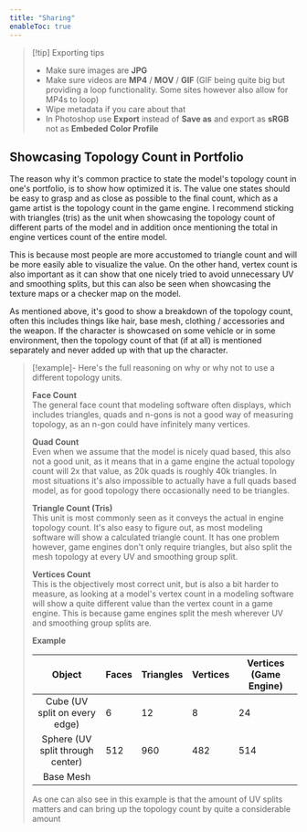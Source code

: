 ```yaml
---
title: "Sharing"
enableToc: true
---
```


>[!tip] Exporting tips
>
>- Make sure images are **JPG**
>- Make sure videos are **MP4** / **MOV** / **GIF** (GIF being quite big but providing a loop functionality. Some sites however also allow for MP4s to loop)
>- Wipe metadata if you care about that
>- In Photoshop use **Export** instead of **Save as** and export as **sRGB** not as **Embeded Color Profile**

## Showcasing Topology Count in Portfolio
The reason why it's common practice to state the model's topology count in one's portfolio, is to show how optimized it is. The value one states should be easy to grasp and as close as possible to the final count, which as a game artist is the topology count in the game engine. I recommend sticking with triangles (tris) as the unit when showcasing the topology count of different parts of the model and in addition once mentioning the total in engine vertices count of the entire model.

This is because most people are more accustomed to triangle count and will be more easily able to visualize the value. On the other hand, vertex count is also important as it can show that one nicely tried to avoid unnecessary UV and smoothing splits, but this can also be seen when showcasing the texture maps or a checker map on the model.

As mentioned above, it's good to show a breakdown of the topology count, often this includes things like hair, base mesh, clothing / accessories and the weapon. If the character is showcased on some vehicle or in some environment, then the topology count of that (if at all) is mentioned separately and never added up with that up the character.

>[!example]- Here's the full reasoning on why or why not to use a different topology units.
>
>**Face Count**<br>
>The general face count that modeling software often displays, which includes triangles, quads and n-gons is not a good way of measuring topology, as an n-gon could have infinitely many vertices.
>
>**Quad Count**<br>
>Even when we assume that the model is nicely quad based, this also not a good unit, as it means that in a game engine the actual topology count will 2x that value, as 20k quads is roughly 40k triangles. In most situations it's also impossible to actually have a full quads based model, as for good topology there occasionally need to be triangles.
>
>**Triangle Count (Tris)**<br>
>This unit is most commonly seen as it conveys the actual in engine topology count. It's also easy to figure out, as most modeling software will show a calculated triangle count. It has one problem however, game engines don't only require triangles, but also split the mesh topology at every UV and smoothing group split.
>
>**Vertices Count**<br>
>This is the objectively most correct unit, but is also a bit harder to measure, as looking at a model's vertex count in a modeling software will show a quite different value than the vertex count in a game engine. This is because game engines split the mesh wherever UV and smoothing group splits are.
>
>**Example**
>
>|  Object   | Faces | Triangles | Vertices|Vertices (Game Engine)
>| :-------: | ---- | -------- | ------ |---- |
>|   Cube (UV split on every edge)    | 6    | 12       | 8      |24|
>|  Sphere (UV split through center)   |   512   |     960     |     482   |514|
>| Base Mesh |      |          |        ||
>
>As one can also see in this example is that the amount of UV splits matters and can bring up the topology count by quite a considerable amount





